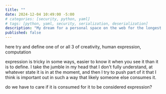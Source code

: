 ```yaml
---
title: ""
date: 2024-12-04 10:49:00 -5:00
# categories: [security, python, yaml]
# tags: [python, yaml, security, serialization, deserialization]
description: "My dream for a personal space on the web for the longest time has been an interactive experience. Now, with a lot of help from Bruno Simon and ThreeJSJourney, I may realize it. Chronicling what I learn in this effort."
published: false
---
```


here  try and define one of or all 3 of creativity, human expression, computation

expression is tricky in some ways, easier to know it when you see it than it is to define. I take the jumble in my head that I don't fully understand, at whatever state it is in at the moment, and then I try to push part of it that I think is important out in such a way that likely someone else consumes it. 

do we have to care if it is consumed for it to be considered expression? 



